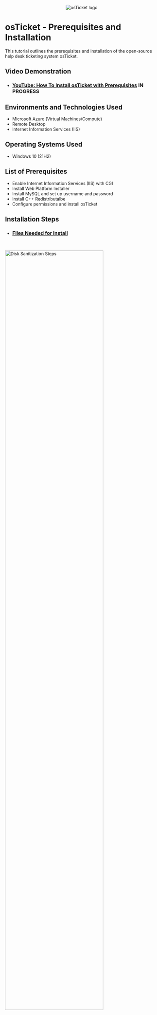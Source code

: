 <p align="center">
<img src="https://i.imgur.com/Clzj7Xs.png" alt="osTicket logo"/>
</p>

<h1>osTicket - Prerequisites and Installation</h1>
This tutorial outlines the prerequisites and installation of the open-source help desk ticketing system osTicket.<br />


<h2>Video Demonstration</h2>

- ### [YouTube: How To Install osTicket with Prerequisites](https://www.youtube.com) IN PROGRESS

<h2>Environments and Technologies Used</h2>

- Microsoft Azure (Virtual Machines/Compute)
- Remote Desktop
- Internet Information Services (IIS)

<h2>Operating Systems Used </h2>

- Windows 10</b> (21H2)

<h2>List of Prerequisites</h2>

- Enable Internet Information Services (IIS) with CGI
- Install Web Platform Installer
- Install MySQL and set up username and password
- Install C++ Redistributalbe
- Configure permissions and install osTicket

<h2>Installation Steps</h2>

- ### [Files Needed for Install](https://drive.google.com/drive/u/0/folders/1aCM7PZgRW4mZPEfLPqWPdZRou0mpgJ-A)

</p>
<br />

<p>
<img src="https://i.imgur.com/dNY6K4Y.png" height="80%" width="80%" alt="Disk Sanitization Steps"/>
</p>
<p>

- Install/Enable IIS in Windows with CGI
  - Control Panel -> Program Files and Features -> Turn Windows features on or off -> [X] Internet Information Services
  - Expand Internet Information Services -> Expand World Wide Web Services -> [X] CGI (Allows the install of PHP manager)
  
</p>
<br />

<p>
<img src="https://i.imgur.com/QBmYejL.png" height="80%" width="80%" alt="Disk Sanitization Steps"/>
</p>
<p>

  - Download and install PHP Manager for IIS
    - Run installer -> click next -> click "I agree" -> click install
  
</p>
<br />

<p>
<img src="https://i.imgur.com/vksH9WA.png" height="80%" width="80%" alt="Disk Sanitization Steps"/>
</p>
<p>
  
- Download and install the Rewrite Module
  - Run installer -> click "I accept the terms in the Liscense Agreement -> click Install -> click Finish
  
</p>
<br />

<p>
<img src="https://i.imgur.com/DUCxe4i.png" height="80%" width="80%" alt="Disk Sanitization Steps"/>
</p>
<p>
 
- Create the directory c:\PHP
- Download PHP 7.3.8 and unzip the contents into C:\PHP

</p>
<br />
    
<p>
<img src="https://i.imgur.com/7RPcVT9.png" height="80%" width="80%" alt="Disk Sanitization Steps"/>
</p>
<p>
    
- Install C++ Redistributable
  - Download and install VC redist.x86.exe (needed for PHP)
    - Run installer -> click "Agree to the license terms and conditions" -> click install
    
</p>
<br />

<p>
<img src="https://i.imgur.com/qZENG3F.png" height="80%" width="80%" alt="Disk Sanitization Steps"/>
</p>
<p>

- Download and install MySQL 5.5.62
  - Run installer -> Typical setup -> Launch Configureation Wizard (after install) -> Standard Configuration -> Choose a password (This is the root password) -> Execute -> Finish (creates a database for osTicket)

</p>
<br />

<p>
<img src="https://i.imgur.com/WcLs47L.png" height="80%" width="80%" alt="Disk Sanitization Steps"/>
</p>
<p>
  
- Open IIS as an Admin -> PHP manager -> Register new PHP version -> c:\PHP -> php-cgi 
  - (best practice to click the name of the server and restart)  
  
</p>
<br />  
  
<p>
<img src="https://i.imgur.com/bJRNylp.png" height="80%" width="80%" alt="Disk Sanitization Steps"/>
</p>
<p>

-Intall osTicket
  - Download zipfiles for osTicket -> extract and copy "upload" folder to c:\inetpub\wwwroot -> Rename "upload" folder to "osTicket"

  
</p>
<br />

<p>
<img src="https://i.imgur.com/ggeYKLK.png" height="80%" width="80%" alt="Disk Sanitization Steps"/>
</p>
<p>  

- Reload IIS and enable extensions
  - Open IIS as an admin -> click the server and restart it
  - Expand sites -> Expand Default Web Site -> osTicket -> click "Browse *80
    - note that some extensions are not enabled
  
</p>
<br />  

<p>
<img src="https://i.imgur.com/RUKtqNG.png" height="80%" width="80%" alt="Disk Sanitization Steps"/>
</p>
<p>  
  
- Go back to IIS, sites -> Default -> osTicket
  - Double-click PHP Manager
  - Click "Enable or disable an extension"
    - Enable php_imap.dll
    - Enable php_intl.dll
    - Enable php_opcache.dll
  - Referesh the osTicke site in your browser, observe the changes

</p>
<br />  

<p>
<img src="https://i.imgur.com/dj2et1t.png" height="80%" width="80%" alt="Disk Sanitization Steps"/>
</p>
<p>  
  
- Rename: ost-config.php
  - From: C:\inetpub\wwwroot\osTicket\include\ost-sampleconfig.php
  - To: C:\inetpub\wwwroot\osTicket\include\ost-config.php  
  
</p>
<br />  
  
<p>
<img src="https://i.imgur.com/LuVHCJf.png" height="80%" width="80%" alt="Disk Sanitization Steps"/>
</p>
<p>  

- Assign Permissions: ost-config.php
 - Right click ost-config.php -> Properties -> Security -> Advanced ->
  - Disable inheritance -> Remove All
  - Add -> Select a principal -> Everyone -> Ok -> check Full Control -> Ok -> Apply -> Ok -> Ok
  
</p>
<br />  
  
<p>
<img src="https://i.imgur.com/RUKtqNG.png" height="80%" width="80%" alt="Disk Sanitization Steps"/>
</p>
<p>  

- osTicket setup (in browser)
  - Name Helpdesk
  - Default email (recieves email from customers)
  - Type in admin credentials (for lab purposes take note of these for later use)
  
<p>
<img src="https://i.imgur.com/RUKtqNG.png" height="80%" width="80%" alt="Disk Sanitization Steps"/>
</p>
<p>  

- Download and install HeidiSQL
  - Open Heidi SQL
  - Create a new session, root/password
  - Connect to the session
  - Create a database called "osTicket"
  
</p>
<br />

<p>
<img src="https://i.imgur.com/RUKtqNG.png" height="80%" width="80%" alt="Disk Sanitization Steps"/>
</p>
<p>  

- Browser setup of osTicket
  - MySQL Database: osTicket
  - MySQL Username: root
  - MySQL Password: password
  - Click "Install Now"
  
</p>
<br />

